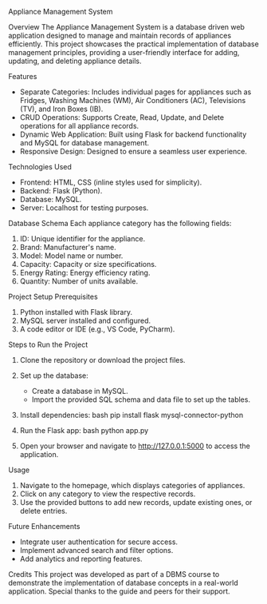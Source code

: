 Appliance Management System 

Overview
The Appliance Management System is a database driven web application designed to manage and maintain records of appliances efficiently. This project showcases the practical implementation of database management principles, providing a user-friendly interface for adding, updating, and deleting appliance details.

Features
- Separate Categories: Includes individual pages for appliances such as Fridges, Washing Machines (WM), Air Conditioners (AC), Televisions (TV), and Iron Boxes (IB).
- CRUD Operations: Supports Create, Read, Update, and Delete operations for all appliance records.
- Dynamic Web Application: Built using Flask for backend functionality and MySQL for database management.
- Responsive Design: Designed to ensure a seamless user experience.

Technologies Used
- Frontend: HTML, CSS (inline styles used for simplicity).
- Backend: Flask (Python).
- Database: MySQL.
- Server: Localhost for testing purposes.

Database Schema
Each appliance category has the following fields:
1. ID: Unique identifier for the appliance.
2. Brand: Manufacturer's name.
3. Model: Model name or number.
4. Capacity: Capacity or size specifications.
5. Energy Rating: Energy efficiency rating.
6. Quantity: Number of units available.

Project Setup
Prerequisites
1. Python installed with Flask library.
2. MySQL server installed and configured.
3. A code editor or IDE (e.g., VS Code, PyCharm).

Steps to Run the Project
1. Clone the repository or download the project files.
2. Set up the database:
   - Create a database in MySQL.
   - Import the provided SQL schema and data file to set up the tables.
3. Install dependencies:
   bash
   pip install flask mysql-connector-python
   
4. Run the Flask app:
   bash
   python app.py
   
5. Open your browser and navigate to http://127.0.0.1:5000 to access the application.

Usage
1. Navigate to the homepage, which displays categories of appliances.
2. Click on any category to view the respective records.
3. Use the provided buttons to add new records, update existing ones, or delete entries.

Future Enhancements
- Integrate user authentication for secure access.
- Implement advanced search and filter options.
- Add analytics and reporting features.

 Credits
This project was developed as part of a DBMS course to demonstrate the implementation of database concepts in a real-world application. Special thanks to the guide and peers for their support.
